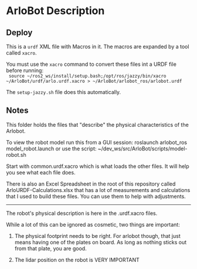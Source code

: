 # ArloBot Description

## Deploy

This is a `urdf` XML file with Macros in it. The macros are expanded by a tool called `xacro`.

You must use the `xacro` command to convert these files int a URDF file before running:  
` source ~/ros2_ws/install/setup.bash;/opt/ros/jazzy/bin/xacro ~/ArloBot/urdf/arlo.urdf.xacro > ~/ArloBot/arlobot_ros/arlobot.urdf`


The `setup-jazzy.sh` file does this automatically.

## Notes

This folder holds the files that "describe" the physical
characteristics of the Arlobot.

To view the robot model run this from a GUI session:
roslaunch arlobot_ros model_robot.launch
or use the script:
~/dev_ws/src/ArloBot/scripts/model-robot.sh

Start with common.urdf.xacro which is what loads
the other files. It will help you see what each
file does.

There is also an Excel Spreadsheet in the root of this
repository called ArloURDF-Calculations.xlsx that has a lot of
measurements and calculations that I used to build
these files. You can use them to help with adjustments.

---

The robot's physical description is here in the .urdf.xacro files.

While a lot of this can be ignored as cosmetic, two things are important:

1. The physical footprint needs to be right. For arlobot though, that just means having one of the plates on board. As long as nothing sticks out from that plate, you are good.

2. The lidar position on the robot is VERY IMPORTANT
